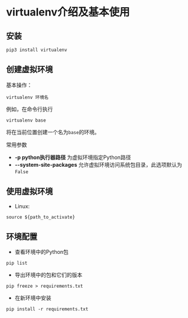 # virtualenv介绍及基本使用

## 安装

```shell
pip3 install virtualenv
```

## 创建虚拟环境

基本操作：

```shell
virtualenv 环境名
```

例如，在命令行执行

```shell
virtualenv base
```

将在当前位置创建一个名为`base`的环境。

常用参数
- **-p python执行器路径** 为虚拟环境指定Python路径  
- **--system-site-packages** 允许虚拟环境访问系统包目录，此选项默认为`False`

## 使用虚拟环境

- Linux:
```shell
source ${path_to_activate}
```

## 环境配置

- 查看环境中的Python包

```shell
pip list
```

- 导出环境中的包和它们的版本

```shell
pip freeze > requirements.txt
```

- 在新环境中安装

```shell
pip install -r requirements.txt
```